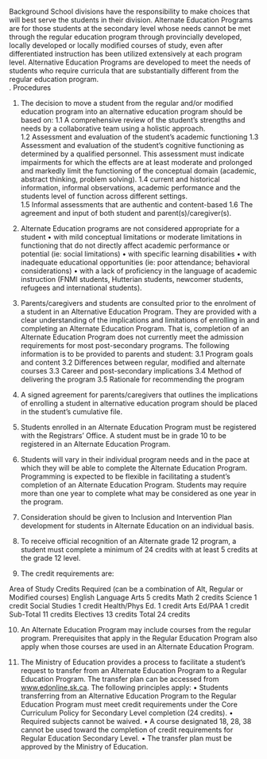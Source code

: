Background
School divisions have the responsibility to make choices that will best serve the students in their division.  Alternate Education Programs are for those students at the secondary level whose needs cannot be met through the regular education program through provincially developed, locally developed or locally modified courses of study, even after differentiated instruction has been utilized extensively at each program level.  Alternative Education Programs are developed to meet the needs of students who require curricula that are substantially different from the regular education program.   
.
Procedures
1. The decision to move a student from the regular and/or modified education program into an alternative education program should be based on:
1.1 	A comprehensive review of the student’s strengths and needs by a collaborative team using a holistic approach.  
1.2 	Assessment and evaluation of the student’s academic functioning
1.3	Assessment and evaluation of the student’s cognitive functioning as determined by a qualified personnel.  This assessment must indicate impairments for which the effects are at least moderate and prolonged and markedly limit the functioning of the conceptual domain (academic, abstract thinking, problem solving).
1.4	current and historical information, informal observations, academic performance and the students level of function across different settings.  
1.5	Informal assessments that are authentic and content-based
1.6	The agreement and input of both student and parent(s)/caregiver(s).

2. Alternate Education programs are not considered appropriate for a student 
•	with mild conceptual limitations or moderate limitations in functioning that do not directly affect academic performance or potential (ie: social limitations)
•	with specific learning disabilities
•	with inadequate educational opportunities (ie: poor attendance; behavioral considerations)
•	with a lack of proficiency in the language of academic instruction (FNMI students, Hutterian students, newcomer students, refugees and international students).

3.  Parents/caregivers and students are consulted prior to the enrolment of a student in an Alternative Education Program.  They are provided with a clear understanding of the implications and limitations of enrolling in and completing an Alternate Education Program.   That is, completion of an Alternate Education Program does not currently meet the admission requirements for most post-secondary programs.  The following information is to be provided to parents and student:
	3.1	Program goals and content
	3.2	Differences between regular, modified and alternate courses 
	3.3	Career and post-secondary implications
	3.4	Method of delivering the program
	3.5	Rationale for recommending the program

4.  A signed agreement for parents/caregivers that outlines the implications of enrolling a student in alternative education program should be placed in the student’s cumulative file.

5.  Students enrolled in an Alternate Education Program must be registered with the Registrars’ Office.  A student must be in grade 10 to be registered in an Alternate Education Program.

6. 	Students will vary in their individual program needs and in the pace at which they will be able to complete the Alternate Education Program.  Programming is expected to be flexible in facilitating a student’s completion of an Alternate Education Program.  Students may require more than one year to complete what may be considered as one year in the program. 

7. Consideration should be given to Inclusion and Intervention Plan development for students in Alternate Education on an individual basis.

8. To receive official recognition of an Alternate grade 12 program, a student must complete a minimum 	of 24 credits with at least 5 credits at the grade 12 level.

9. The credit requirements are:
	
Area of Study	Credits Required (can be a combination of Alt, Regular or Modified courses)
English Language Arts	5 credits
Math	2 credits
Science	1 credit
Social Studies	1 credit
Health/Phys Ed.	1 credit
Arts Ed/PAA	1 credit
Sub-Total	11 credits
Electives	13 credits
Total	24 credits 


10.  An Alternate Education Program may include courses from the regular program. Prerequisites that apply in the Regular Education Program also apply when those courses are used in an Alternate Education Program.

11. The Ministry of Education provides a process to facilitate a student’s request to transfer from an Alternate Education Program to a Regular Education Program.  The transfer plan can be accessed from www.edonline.sk.ca.  The following principles apply:
•	Students transferring from an Alternative Education Program to the Regular Education Program must meet credit requirements under the Core Curriculum Policy for Secondary Level completion (24 credits).
•	 Required subjects cannot be waived.
•	A course designated 18, 28, 38 cannot be used toward the completion of credit requirements for Regular Education Secondary Level.
•	The transfer plan must be approved by the Ministry of Education. 
	
